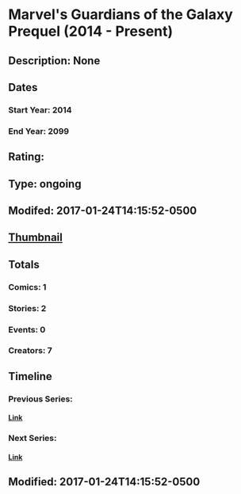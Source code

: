 # Marvel's Guardians of the Galaxy Prequel  (2014 - Present)
## Description: None
## Dates
### Start Year: 2014
### End Year: 2099
## Rating: 
## Type: ongoing
## Modifed: 2017-01-24T14:15:52-0500
## [Thumbnail](http://i.annihil.us/u/prod/marvel/i/mg/b/40/image_not_available.jpg)
## Totals
### Comics: 1
### Stories: 2
### Events: 0
### Creators: 7
## Timeline
### Previous Series: 
#### [Link]()
### Next Series: 
#### [Link]()
## Modified: 2017-01-24T14:15:52-0500